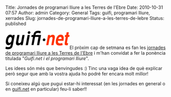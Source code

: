 Title: Jornades de programari lliure a les Terres de l'Ebre
Date: 2010-10-31 07:57
Author: admin
Category: General
Tags: guifi, programari lliure, xerrades
Slug: jornades-de-programari-lliure-a-les-terres-de-lebre
Status: published

[<img src="./wp-content/uploads/2007/10/logo-guifi.png" title="logo guifi" class="alignright size-full wp-image-220" width="200" height="58" />](./wp-content/uploads/2007/10/logo-guifi.png)El pròxim cap de setmana es fan les [jornades de programari lliure a les Terres de l'Ebre](http://territori.blogs.uoc.edu/?p=966&lang=ca "Descripció i detall del programa de les jornades") i m'han convidat a fer la ponència titulada "*Guifi.net i el programari lliure*".

Les idees són més que benvingudes :) Tinc una vaga idea de què explicar però segur que amb la vostra ajuda ho podré fer encara molt millor!

Si coneixeu algú que pugui estar-hi interessat (en les jornades en general o en [guifi.net](http://guifi.net "Pàgina web del projecte guifi.net") en particular) feu-li saber!!
